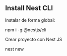## Install Nest CLI

Instalar de forma global:

npm i -g @nestjs/cli

Crear proyecto con Nest JS

nest new <nombre del proyecto>
